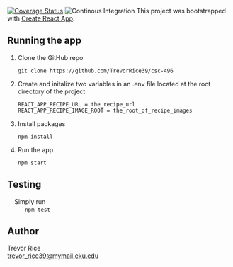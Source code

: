 [![Coverage Status](https://coveralls.io/repos/github/TrevorRice39/csc-496/badge.svg?branch=master)](https://coveralls.io/github/TrevorRice39/csc-496?branch=master)
![Continous Integration](https://travis-ci.org/TrevorRice39/csc-496.svg?branch=master)
This project was bootstrapped with [Create React App](https://github.com/facebook/create-react-app).

## Running the app

1) Clone the GitHub repo 
    
    ```git clone https://github.com/TrevorRice39/csc-496```
    
2) Create and initalize two variables in an .env file located at the root directory of the project
    ```
    REACT_APP_RECIPE_URL = the_recipe_url
    REACT_APP_RECIPE_IMAGE_ROOT = the_root_of_recipe_images
    ```
3) Install packages

    ``` npm install ```
4) Run the app
    
    ``` npm start ```
    

## Testing
&nbsp;&nbsp;&nbsp; Simply run <br>
 &nbsp;&nbsp;&nbsp;&nbsp;&nbsp;&nbsp;&nbsp;&nbsp;&nbsp;&nbsp;``` npm test ```
        
## Author
Trevor Rice <br>
trevor_rice39@mymail.eku.edu
        


